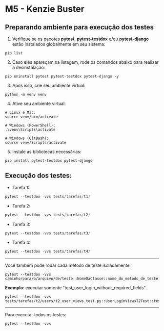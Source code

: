 # M5 - Kenzie Buster

## Preparando ambiente para execução dos testes

1. Verifique se os pacotes **pytest**, **pytest-testdox** e/ou **pytest-django** estão instalados globalmente em seu sistema:
```shell
pip list
```

2. Caso eles apareçam na listagem, rode os comandos abaixo para realizar a desinstalação:

```shell
pip uninstall pytest pytest-testdox pytest-django -y
```

3. Após isso, crie seu ambiente virtual:
```shell
python -m venv venv
```

4. Ative seu ambiente virtual:

```shell
# Linux e Mac:
source venv/bin/activate

# Windows (PowerShell):
.\venv\Scripts\activate

# Windows (GitBash):
source venv/Scripts/activate
```

5. Instale as bibliotecas necessárias:

```shell
pip install pytest-testdox pytest-django
```

## Execução dos testes:


- Tarefa 1:
```python
pytest --testdox -vvs tests/tarefas/t1/
```

- Tarefa 2:
```python
pytest --testdox -vvs tests/tarefas/t2/
```

- Tarefa 3:
```python
pytest --testdox -vvs tests/tarefas/t3/
```

- Tarefa 4:
```python
pytest --testdox -vvs tests/tarefas/t4/
```
---

Você também pode rodar cada método de teste isoladamente:

```shell
pytest --testdox -vvs caminho/para/o/arquivo/de/teste::NomeDaClasse::nome_do_metodo_de_teste
```

**Exemplo**: executar somente "test_user_login_without_required_fields".

```shell
pytest --testdox -vvs tests/tarefas/t2/users/t2_user_views_test.py::UserLoginViewsT2Test::test_user_login_without_required_fields
```
--- 

Para executar todos os testes:
```shell
pytest --testdox -vvs
```